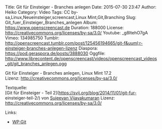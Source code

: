 Title: Git für Einsteiger - Branches anlegen
Date: 2015-07-30 23:47
Author: Heiko
Category: Video
Tags: CC by-sa,Linux,Neueinsteiger,screencast,Linux Mint,Git,Branching
Slug: Git_fuer_Einsteiger_Branches_anlegen
Album: https://www.openscreencast.de
Duration: 188000
License: http://creativecommons.org/licenses/by-sa/3.0/
Youtube: _g8ItehO7gA
Vimeo: 134985750
Tumblr: http://openscreencast.tumblr.com/post/125456194665/git-f&uuml;r-einsteiger-branches-anlegen-lizenz
Diaspora: https://pod.geraspora.de/posts/3888030
Oggfile: http://www.librecontent.de/openscreencast/videos/openscreencast_videos_git/git_branches_anlegen.ogg

Git für Einsteiger - Branches anlegen, Linux Mint 17.2  
Lizenz: <http://creativecommons.org/licenses/by-sa/3.0/>  
  
Textquelle:  
[Git für Einsteiger - Teil 2](https://svij.org/blog/2014/11/01/git-fur-
einsteiger-teil-2/) von [Sujeevan Vijayakumaran](http://svij.org/) Lizenz:
http://creativecommons.org/licenses/by-sa/3.0/

Links:

  * [WP:Git](http://de.wikipedia.org/wiki/Git "Link zu wikipedia.org/" )

